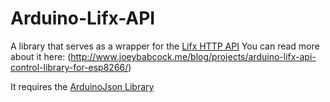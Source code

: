 # Arduino-Lifx-API
A library that serves as a wrapper for the [Lifx HTTP API](https://api.developer.lifx.com/docs)
You can read more about it here: (http://www.joeybabcock.me/blog/projects/arduino-lifx-api-control-library-for-esp8266/)

It requires the [ArduinoJson Library](https://github.com/bblanchon/ArduinoJson)
